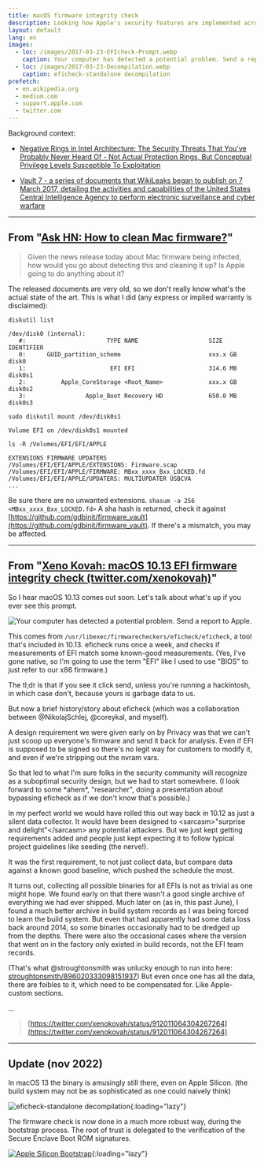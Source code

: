 ```yaml
---
title: macOS firmware integrity check
description: Looking how Apple's security features are implemented across architectures
layout: default
lang: en
images:
  - loc: /images/2017-03-23-EFIcheck-Prompt.webp
    caption: Your computer has detected a potential problem. Send a report to Apple.
  - loc: /images/2017-03-23-Decompilation.webp
    caption: eficheck-standalone decompilation
prefetch:
  - en.wikipedia.org
  - medium.com
  - support.apple.com
  - twitter.com
---
```


Background context:

- [Negative Rings in Intel Architecture: The Security Threats That You’ve Probably Never Heard Of - Not Actual Protection Rings, But Conceptual Privilege Levels Susceptible To Exploitation](https://medium.com/swlh/negative-rings-in-intel-architecture-the-security-threats-youve-probably-never-heard-of-d725a4b6f831)

- [Vault 7 - a series of documents that WikiLeaks began to publish on 7 March 2017, detailing the activities and capabilities of the United States Central Intelligence Agency to perform electronic surveillance and cyber warfare](https://en.wikipedia.org/wiki/Vault_7)

---

## From "[Ask HN: How to clean Mac firmware?](https://news.ycombinator.com/item?id=13940284)"

> Given the news release today about Mac firmware being infected, how would you go about detecting this and cleaning it up?
> Is Apple going to do anything about it?

The released documents are very old, so we don't really know what's the actual state of the art.
This is what I did (any express or implied warranty is disclaimed):

`diskutil list`

```
/dev/disk0 (internal):
   #:                       TYPE NAME                    SIZE       IDENTIFIER
   0:      GUID_partition_scheme                         xxx.x GB   disk0
   1:                        EFI EFI                     314.6 MB   disk0s1
   2:          Apple_CoreStorage <Root_Name>             xxx.x GB   disk0s2
   3:                 Apple_Boot Recovery HD             650.0 MB   disk0s3
```

`sudo diskutil mount /dev/disk0s1`
```
Volume EFI on /dev/disk0s1 mounted
```

`ls -R /Volumes/EFI/EFI/APPLE`
```
EXTENSIONS FIRMWARE UPDATERS
/Volumes/EFI/EFI/APPLE/EXTENSIONS: Firmware.scap
/Volumes/EFI/EFI/APPLE/FIRMWARE: MBxx_xxxx_Bxx_LOCKED.fd
/Volumes/EFI/EFI/APPLE/UPDATERS: MULTIUPDATER USBCVA
...
```

Be sure there are no unwanted extensions. `shasum -a 256 <MBxx_xxxx_Bxx_LOCKED.fd>`
A sha hash is returned, check it against [https://github.com/gdbinit/firmware_vault](https://github.com/gdbinit/firmware_vault). If there's a mismatch, you may be affected. 

---

## From "[Xeno Kovah: macOS 10.13 EFI firmware integrity check (twitter.com/xenokovah)](https://news.ycombinator.com/item?id=15325829)"

So I hear macOS 10.13 comes out soon. Let's talk about what's up if you ever see this prompt.

![Your computer has detected a potential problem. Send a report to Apple.](/images/2017-03-23-EFIcheck-Prompt.webp)

This comes from `/usr/libexec/firmwarecheckers/eficheck/eficheck`, a tool that's included in 10.13. eficheck runs once a week, and checks if measurements of EFI match some known-good measurements. (Yes, I've gone native, so I'm going to use the term "EFI" like I used to use "BIOS" to just refer to our x86 firmware.)

The tl;dr is that if you see it click send, unless you're running a hackintosh, in which case don't, because yours is garbage data to us.

But now a brief history/story about eficheck (which was a collaboration between @NikolajSchlej, @coreykal, and myself).

A design requirement we were given early on by Privacy was that we can't just scoop up everyone's firmware and send it back for analysis. Even if EFI is supposed to be signed so there's no legit way for customers to modify it, and even if we're stripping out the nvram vars.

So that led to what I'm sure folks in the security community will recognize as a suboptimal security design, but we had to start somewhere. (I look forward to some \*ahem\*, "researcher", doing a presentation about bypassing eficheck as if we don't know that's possible.)

In my perfect world we would have rolled this out way back in 10.12 as just a silent data collector. It would have been designed to \<sarcasm\>"surprise and delight"\</sarcasm\> any potential attackers. But we just kept getting requirements added and people just kept expecting it to follow typical project guidelines like seeding (the nerve!).

It was the first requirement, to not just collect data, but compare data against a known good baseline, which pushed the schedule the most.

It turns out, collecting all possible binaries for all EFIs is not as trivial as one might hope.
We found early on that there wasn't a good single archive of everything we had ever shipped.
Much later on (as in, this past June), I found a much better archive in build system records as I was being forced to learn the build system.
But even that had apparently had some data loss back around 2014, so some binaries occasionally had to be dredged up from the depths.
There were also the occasional cases where the version that went on in the factory only existed in build records, not the EFI team records.

(That's what @stroughtonsmith was unlucky enough to run into here: [stroughtonsmith/896020333098151937](https://twitter.com/stroughtonsmith/status/896020333098151937))
But even once one has all the data, there are foibles to it, which need to be compensated for. Like Apple-custom sections.

...

> [https://twitter.com/xenokovah/status/912011064304267264](https://twitter.com/xenokovah/status/912011064304267264)

---

## Update (nov 2022)

In macOS 13 the binary is amusingly still there, even on Apple Silicon. (the build system may not be as sophisticated as one could naively think)

![eficheck-standalone decompilation](/images/2017-03-23-Decompilation.webp){:loading="lazy"}

The firmware check is now done in a much more robust way, during the bootstrap process.
The root of trust is delegated to the verification of the Secure Enclave Boot ROM signatures.

[![Apple Silicon Bootstrap](/images/2017-03-23-AppleSilicon-Boot.webp)](https://support.apple.com/guide/security/boot-process-secac71d5623/web){:loading="lazy"}
